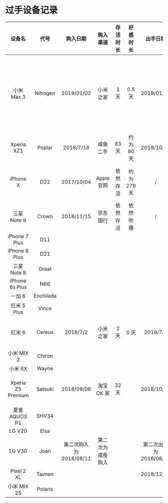 # 过手设备记录

设备名 | 代号 | 购入日期 | 购入渠道 | 存活时长 | 好感时长 | 出手日期 | 出手方式 | 评价
:----: | :----: | :----: | :----: | :----: | :----: | :----: | :----: | :----: 
小米 Max 3 | Nitrogen | 2019/01/02 | 小米之家 | 1 天 | 0.5 天 | 2019/01/03 | 谎称给丈母娘买新手机 | 吹爆
Xperia XZ1 | Poplar | 2018/7/18 | 咸鱼二手 | 83 天 | 约为 80 天 | 2018/10/09 | 咸鱼自刀 | 让我无欲无求啊
iPhone X | D22 | 2017/10/04 | Apple 官网 | 依然存活 | 约为 278 天 | / | / | iPhone X 的 OLED 是最好的
三星 Note 9 | Crown | 2018/11/15 | 京东国行 | 依然存活 | 依然吹爆 | / | / | 窝 TM 吹爆
iPhone 7 Plus| D11 | | | | | | | 
iPhone 8 Plus| D21 | | | | | | | 
三星 Note 8 | Great | | | | | | | 
iPhone 6s Plus | N66 | | | | | | | 
一加 6 | Enchilada | | | | | | | 
红米 5 Plus | Vince | | | | | | | 
红米 6 | Cereus | 2018/7/2 | 小米之家 | 2 天 | 0 天 | 2018/7/4 | 闲鱼自刀 | 耽误我一天上班时间
小米 MIX 2 | Chiron | | | | | | | 
小米 6X | Wayne | | | | | | | 
Xperia Z5 Premium | Satsuki | 2018/09/06 | 淘宝 OK 家 | 32 天 | | 2018/10/08 | 咸鱼自刀 |
夏普 AQUOS P1 | SHV34 | | | | | | | 
LG V20 | Elsa | | | | | | | 
LG V30 | Joan | 第二次购入为 2018/08/11 | 第二次为咸鱼购入 | | | 第二次出手为 2018/08/23 | 均为咸鱼 | 
Pixel 2 XL | Taimen | | | | | 2018/12/29 | | 
小米 MIX 2S | Polaris | | | | | | | 
